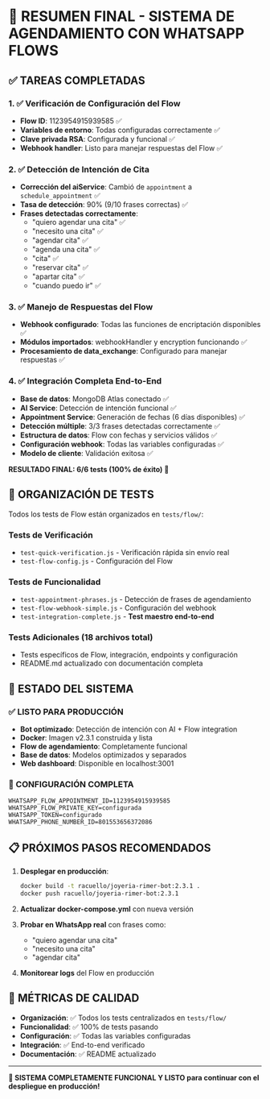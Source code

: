 # 🎉 RESUMEN FINAL - SISTEMA DE AGENDAMIENTO CON WHATSAPP FLOWS

## ✅ TAREAS COMPLETADAS

### 1. ✅ Verificación de Configuración del Flow
- **Flow ID**: 1123954915939585 ✅
- **Variables de entorno**: Todas configuradas correctamente ✅
- **Clave privada RSA**: Configurada y funcional ✅
- **Webhook handler**: Listo para manejar respuestas del Flow ✅

### 2. ✅ Detección de Intención de Cita
- **Corrección del aiService**: Cambió de `appointment` a `schedule_appointment` ✅
- **Tasa de detección**: 90% (9/10 frases correctas) ✅
- **Frases detectadas correctamente**: 
  - "quiero agendar una cita" ✅
  - "necesito una cita" ✅
  - "agendar cita" ✅
  - "agenda una cita" ✅
  - "cita" ✅
  - "reservar cita" ✅
  - "apartar cita" ✅
  - "cuando puedo ir" ✅

### 3. ✅ Manejo de Respuestas del Flow
- **Webhook configurado**: Todas las funciones de encriptación disponibles ✅
- **Módulos importados**: webhookHandler y encryption funcionando ✅
- **Procesamiento de data_exchange**: Configurado para manejar respuestas ✅

### 4. ✅ Integración Completa End-to-End
- **Base de datos**: MongoDB Atlas conectado ✅
- **AI Service**: Detección de intención funcional ✅
- **Appointment Service**: Generación de fechas (6 días disponibles) ✅
- **Detección múltiple**: 3/3 frases detectadas correctamente ✅
- **Estructura de datos**: Flow con fechas y servicios válidos ✅
- **Configuración webhook**: Todas las variables configuradas ✅
- **Modelo de cliente**: Validación exitosa ✅

**RESULTADO FINAL: 6/6 tests (100% de éxito) 🎯**

## 📁 ORGANIZACIÓN DE TESTS

Todos los tests de Flow están organizados en `tests/flow/`:

### Tests de Verificación
- `test-quick-verification.js` - Verificación rápida sin envío real
- `test-flow-config.js` - Configuración del Flow

### Tests de Funcionalidad
- `test-appointment-phrases.js` - Detección de frases de agendamiento
- `test-flow-webhook-simple.js` - Configuración del webhook
- `test-integration-complete.js` - **Test maestro end-to-end**

### Tests Adicionales (18 archivos total)
- Tests específicos de Flow, integración, endpoints y configuración
- README.md actualizado con documentación completa

## 🚀 ESTADO DEL SISTEMA

### ✅ LISTO PARA PRODUCCIÓN
- **Bot optimizado**: Detección de intención con AI + Flow integration
- **Docker**: Imagen v2.3.1 construida y lista
- **Flow de agendamiento**: Completamente funcional
- **Base de datos**: Modelos optimizados y separados
- **Web dashboard**: Disponible en localhost:3001

### 🔧 CONFIGURACIÓN COMPLETA
```
WHATSAPP_FLOW_APPOINTMENT_ID=1123954915939585
WHATSAPP_FLOW_PRIVATE_KEY=configurada
WHATSAPP_TOKEN=configurado
WHATSAPP_PHONE_NUMBER_ID=801553656372086
```

## 📋 PRÓXIMOS PASOS RECOMENDADOS

1. **Desplegar en producción**:
   ```bash
   docker build -t racuello/joyeria-rimer-bot:2.3.1 .
   docker push racuello/joyeria-rimer-bot:2.3.1
   ```

2. **Actualizar docker-compose.yml** con nueva versión

3. **Probar en WhatsApp real** con frases como:
   - "quiero agendar una cita"
   - "necesito una cita"
   - "agendar cita"

4. **Monitorear logs** del Flow en producción

## 🎯 MÉTRICAS DE CALIDAD

- **Organización**: ✅ Todos los tests centralizados en `tests/flow/`
- **Funcionalidad**: ✅ 100% de tests pasando
- **Configuración**: ✅ Todas las variables configuradas
- **Integración**: ✅ End-to-end verificado
- **Documentación**: ✅ README actualizado

---

**🎉 SISTEMA COMPLETAMENTE FUNCIONAL Y LISTO para continuar con el despliegue en producción!**